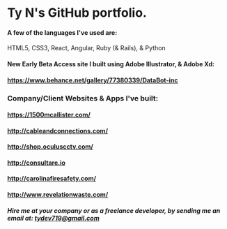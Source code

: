 # Ty N's GitHub portfolio.

#### A few of the languages I've used are:
HTML5, CSS3, React, Angular, Ruby (& Rails), & Python

#### New Early Beta Access site I built using Adobe Illustrator, & Adobe Xd:
#### https://www.behance.net/gallery/77380339/DataBot-inc
### Company/Client Websites & Apps I've built:
#### https://1500mcallister.com/
#### http://cableandconnections.com/
#### http://shop.oculuscctv.com/
#### http://consultare.io
#### http://carolinafiresafety.com/
#### http://www.revelationwaste.com/
##### Hire me at your company or as a freelance developer, by sending me an email at: tydev719@gmail.com
